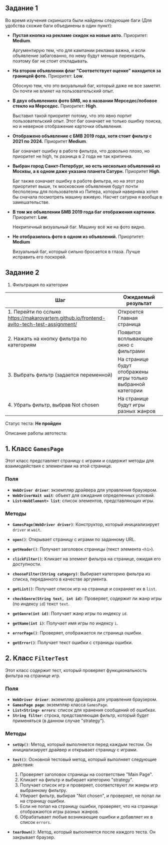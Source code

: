 ## Задание 1
Во время изучения скриншота были найдены следующие баги (Для удобства схожие баги объединены в один пункт):

- **Пустая кнопка на рекламе скидок на новые авто.** Приоритет: **Medium**. 

    Аргументирую тем, что для кампании реклама важна, и если объявление забагованно, по нему будут меньше переходить, поэтому баг не стоит откладывать.


- **На втором объявлении флаг "Соответствует оценке" находится за границей фото.** Приоритет: **Low**. 

    Обосную тем, что это визуальный баг, который даже не все заметят. Он почти не влияет на пользовательский опыт.
 

- **В двух объявлениях фото БМВ, но в названии Мерседес/лобовое стекло на Мерседес.** Приоритет: **High**. 

  Выставил такой приоритет потому, что это явно портит пользовательский опыт. Этот баг означает не только ошибку поиска, но и неверное отображение карточки объявления.
 

- **Отображено объявление с БМВ 2019 года, хотя стоит фильтр с 2021 по 2024.** Приоритет **Medium**.
  
  Баг означает ошибку в работе фильтра, что довольно плохо, но приоритет не high, тк разница в 2 года не так критична.


- **Выбран город Санкт-Петербург, но есть несколько объявлений из Москвы, а в одном даже указана планета Сатурн.** Приоритет **High**.

  Баг также означает ошибку в работе фильтра, но на этот раз приортитет выше, тк московские объявления будут почти бесполезны для пользователя из Питера, который наверняка хотел бы сначала посмотреть машину вживую. Насчет сатурна я вообще в замешательстве.

 

- **В том же объявлении БМВ 2019 года баг отображения картинки.** Приоритет: **Low**.

  Некритичный визуальный баг. Машину всё же на фото видно.
 

- **Не отобразилось фото в одном из объявлений.** Приортитет: **Medium**

  Визуальный баг, который сильно бросается в глаза. Лучше исправить его поскорей.

## Задание 2

1. Фильтрация по категории

| Шаг                                                                                      | Ожидаемый результат                                          |
|------------------------------------------------------------------------------------------|--------------------------------------------------------------|
| 1. Перейти по сслыке https://makarovartem.github.io/frontend-avito-tech-test-assignment/ | Откроется Главная страница                                   |
| 2. Нажать на кнопку фильтра по категориям                                                | Появится всплывающее окно с фильтрами                        |
| 3. Выбрать фильтр (задается переменной)                                                  | На странице будут отображены игры только выбранной категории |
| 4. Убрать фильтр, выбрав Not chosen                                                      | На странице будут игры разных жанров                         |

Статус теста: **Не пройден**

Описание работы автотеста:
## 1. Класс `GamesPage`

Этот класс представляет страницу с играми и содержит методы для взаимодействия с элементами на этой странице.

### Поля
- **`WebDriver driver`**: экземпляр драйвера для управления браузером.
- **`WebDriverWait wait`**: объект для ожидания определенных условий.
- **`List<WebElement> list`**: список элементов, представляющих игры.

### Методы
- **`GamesPage(WebDriver driver)`**: Конструктор, который инициализирует `driver` и `wait`.

- **`open()`**: Открывает страницу с играми по заданному URL.

- **`getHeader()`**: Получает заголовок страницы (текст элемента `<h1>`).

- **`clickFilter()`**: Кликает на элемент фильтра на странице, ожидая его доступности.

- **`chooseFilter(String category)`**: Выбирает категорию фильтра из списка, переданного в качестве аргумента.

- **`getList()`**: Получает список игр на странице и сохраняет их в `list`.

- **`checkGenre(String text, int id)`**: Проверяет, содержит ли жанр игры (по индексу `id`) текст `text`.

- **`getGenre(int id)`**: Получает жанр игры по индексу `id`.

- **`getName(int i)`**: Получает имя игры по индексу `i`.

- **`errorPage()`**: Проверяет, отображается ли страница ошибки.

- **`getError()`**: Получает текст ошибки с страницы ошибки.

## 2. Класс `FilterTest`

Этот класс содержит тест, который проверяет функциональность фильтра на странице игр.

### Поля
- **`WebDriver driver`**: экземпляр драйвера для управления браузером.
- **`GamesPage page`**: экземпляр класса `GamesPage`.
- **`List<String> errors`**: список для хранения сообщений об ошибках.
- **`String filter`**: строка, представляющая фильтр, который будет применяться (в данном случае "strategy").

### Методы
- **`setUp()`**: Метод, который выполняется перед каждым тестом. Он инициализирует драйвер и открывает страницу с играми.

- **`test()`**: Основной тестовый метод, который выполняет следующие действия:
    1. Проверяет заголовок страницы на соответствие "Main Page".
    2. Кликает на фильтр и выбирает категорию "strategy".
    3. Получает список игр и проверяет, соответствуют ли жанры игр выбранному фильтру.
    4. Убирает фильтр, выбирая "Not chosen", и проверяет, не попал ли на страницу ошибки.
    5. Если не попал на страницу ошибки, проверяет, что на странице отображаются игры разных жанров.
    6. Обрабатывает любые возникающие ошибки и добавляет их в список `errors`.

- **`tearDown()`**: Метод, который выполняется после каждого теста. Он закрывает браузер.